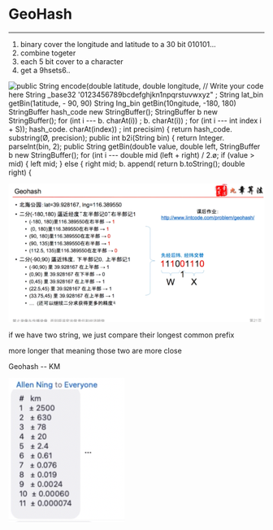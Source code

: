 # GeoHash



---

1.  binary cover the longitude and latitude to a 30 bit 010101...
2.  combine togeter
3.  each 5 bit cover to a character
4.  get a 9hsets6..





![public String encode(double latitude, double longitude, // Write your code here String _base32 '0123456789bcdefghjkn1npqrstuvwxyz" ; String lat_bin getBin(1atitude, - 90, 90) String Ing_bin getBin(10ngitude, -180, 180) StringBuffer hash_code new StringBuffer(); StringBuffer b new StringBuffer(); for (int i --- b. charAt(i)) ; b. charAt(i)) ; for (int i --- int index i + S)); hash_code. charAt(index)) ; int precisim) { return hash_code. substring(Ø, precision); public int b2i(String bin) { return Integer. parselnt(bin, 2); public String getBin(doub1e value, double left, StringBuffer b new StringBuffer(); for (int i --- double mid (left + right) / 2.ø; if (value > mid) { left mid; } else { right mid; b. append( return b.toString(); double right) { ](../../media/Location-Service-Basic-GeoHash-image1.png)



![](../../media/Location-Service-Basic-GeoHash-image2.png)





if we have two string, we just compare their longest common prefix



more longer that meaning those two are more close



Geohash -- KM

![Allen Ning to Everyone km 1 *2500 2 ± 630 3 ± 78 4 ± 20 s ± 2.4 6 ± 0.61 7 ± 0.076 8 ± 0.019 9 ± 0.0024 10 ± 0.00060 11 ± 0.000074 ](../../media/Location-Service-Basic-GeoHash-image3.png)





